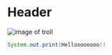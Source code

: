 # Header
![image of troll](https://images6.fanpop.com/image/photos/40200000/Trolls-dreamworks-trolls-40223537-1920-1080.jpg)
``` java
System.out.print(Helloooooooo!)
```
